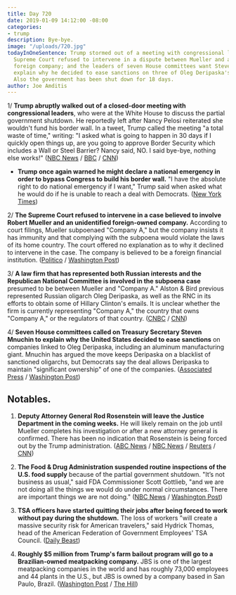 ```yaml
---
title: Day 720
date: 2019-01-09 14:12:00 -08:00
categories:
- trump
description: Bye-bye.
image: "/uploads/720.jpg"
todayInOneSentence: Trump stormed out of a meeting with congressional leaders; the
  Supreme Court refused to intervene in a dispute between Mueller and a mysterious
  foreign company; and the leaders of seven House committees want Steven Mnuchin to
  explain why he decided to ease sanctions on three of Oleg Deripaska's companies.
  Also the government has been shut down for 18 days.
author: Joe Amditis
---
```


1/ **Trump abruptly walked out of a closed-door meeting with congressional leaders**, who were at the White House to discuss the partial government shutdown. He reportedly left after Nancy Pelosi reiterated she wouldn't fund his border wall. In a tweet, Trump called the meeting "a total waste of time," writing: "I asked what is going to happen in 30 days if I quickly open things up, are you going to approve Border Security which includes a Wall or Steel Barrier? Nancy said, NO. I said bye-bye, nothing else works!" ([NBC News](https://www.nbcnews.com/politics/white-house/shutdown-showdown-pelosi-says-no-trump-says-bye-bye-n956836) / [BBC](https://www.bbc.com/news/world-us-canada-46818218) / [CNN](https://www.cnn.com/2019/01/09/politics/chuck-schumer-nancy-pelosi-trump/index.html))

* **Trump once again warned he might declare a national emergency in order to bypass Congress to build his border wall.** "I have the absolute right to do national emergency if I want," Trump said when asked what he would do if he is unable to reach a deal with Democrats.  ([New York Times](https://www.nytimes.com/2019/01/09/us/politics/trump-wall-national-emergency.html))

2/ **The Supreme Court refused to intervene in a case believed to involve Robert Mueller and an unidentified foreign-owned company.** According to court filings, Mueller subpoenaed "Company A," but the company insists it has immunity and that complying with the subpoena would violate the laws of its home country. The court offered no explanation as to why it declined to intervene in the case. The company is believed to be a foreign financial institution. ([Politico](https://www.politico.com/story/2019/01/08/supreme-court-declines-to-intervene-in-mysterious-mueller-subpoena-fight-1088050) / [Washington Post](http://www.washingtonpost.com/politics/courts_law/supreme-court-rules-against-mystery-corporation-from-country-a-fighting-subpoena-in-mueller-investigation/2019/01/08/a39b61ac-0d1a-11e9-84fc-d58c33d6c8c7_story.html))

3/ **A law firm that has represented both Russian interests and the Republican National Committee is involved in the subpoena case** presumed to be between Mueller and "Company A." Alston & Bird previous represented Russian oligarch Oleg Deripaska, as well as the RNC in its efforts to obtain some of Hillary Clinton's emails. It is unclear whether the firm is currently representing "Company A," the country that owns "Company A," or the regulators of that country. ([CNBC](https://www.cnbc.com/2019/01/09/lawyers-defending-company-over-subpoena-in-possible-mueller-probe.html) / [CNN](https://www.cnn.com/2019/01/09/politics/russian-interests-law-firm-mueller/index.html))

4/ **Seven House committees called on Treasury Secretary Steven Mnuchin to explain why the United States decided to ease sanctions** on companies linked to Oleg Deripaska, including an aluminum manufacturing giant. Mnuchin has argued the move keeps Deripaska on a blacklist of sanctioned oligarchs, but Democrats say the deal allows Deripaska to maintain "significant ownership" of one of the companies. ([Associated Press](https://www.apnews.com/7eef88abcb51496390407796f2397800) / [Washington Post](http://www.washingtonpost.com/powerpost/house-democrats-demand-treasury-explain-rollback-of-sanctions-on-russia-oligarch/2019/01/08/80285642-138e-11e9-b6ad-9cfd62dbb0a8_story.html))

## Notables.

1. **Deputy Attorney General Rod Rosenstein will leave the Justice Department in the coming weeks.** He will likely remain on the job until Mueller completes his investigation or after a new attorney general is confirmed. There has been no indication that Rosenstein is being forced out by the Trump administration. ([ABC News](https://abcnews.go.com/Politics/rosenstein-expected-depart-doj-coming-weeks-attorney-general/story?id=60252611) / [NBC News](https://www.nbcnews.com/politics/justice-department/rod-rosenstein-plans-leave-justice-department-after-new-attorney-general-n956571) / [Reuters](https://www.reuters.com/article/us-usa-trump-russia-rosenstein-idUSKCN1P31AI) / [CNN](https://www.cnn.com/2019/01/09/politics/rosenstein-out-justice-department/index.html))

2. **The Food & Drug Administration suspended routine inspections of the U.S. food supply** because of the partial government shutdown. "It’s not business as usual," said FDA Commissioner Scott Gottlieb, "and we are not doing all the things we would do under normal circumstances. There are important things we are not doing." ([NBC News](https://www.nbcnews.com/health/health-news/government-shutdown-stops-fda-food-safety-inspections-n956716) / [Washington Post](https://www.washingtonpost.com/national/health-science/experts-warn-of-safety-and-security-risks-from-government-shutdown/2019/01/08/855472e4-1362-11e9-90a8-136fa44b80ba_story.html?utm_term=.73fc2e6b53da))

3. **TSA officers have started quitting their jobs after being forced to work without pay during the shutdown.** The loss of workers "will create a massive security risk for American travelers," said Hydrick Thomas, head of the American Federation of Government Employees' TSA Council. ([Daily Beast](https://www.thedailybeast.com/tsa-workers-forced-to-work-without-pay-during-shutdown-are-already-quitting-union-says))

4. **Roughly $5 million from Trump's farm bailout program will go to a Brazilian-owned meatpacking company.** JBS is one of the largest meatpacking companies in the world and has roughly 73,000 employees and 44 plants in the U.S., but JBS is owned by a company based in San Paulo, Brazil. ([Washington Post](https://www.washingtonpost.com/business/2019/01/09/trump-farm-bailout-money-will-go-brazilian-owned-meatpacking-firm-usda-says/?noredirect=on&utm_term=.cf828a659825) / [The Hill](https://thehill.com/homenews/administration/424600-5-million-of-farm-bailout-money-will-go-to-brazil-owned-meatpacking))